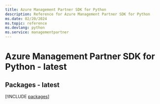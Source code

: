 ```yaml
---
title: Azure Management Partner SDK for Python
description: Reference for Azure Management Partner SDK for Python
ms.date: 02/20/2024
ms.topic: reference
ms.devlang: python
ms.service: managementpartner
---
```

# Azure Management Partner SDK for Python - latest
## Packages - latest
[!INCLUDE [packages](management-partner-index.md)]